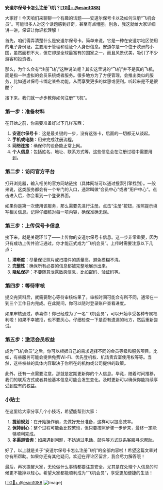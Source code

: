 **安道尔保号卡怎么注册飞机？[[TG💪+ @esim1088](https://t.me/s/esim1088)]**

大家好！今天咱们来聊聊一个有趣的话题——安道尔保号卡以及如何注册“飞机会员”。可能很多人对这个话题感到好奇，甚至有点懵圈。别急，我这就给大家详细讲一讲，保证让你轻松理解！

首先，咱们得弄清楚什么是安道尔保号卡。简单来说，它是一种在安道尔地区使用的电子身份证，主要用于管理和验证个人身份信息。安道尔是一个位于欧洲的小国，虽然面积不大，但它却是全球最富有的国家之一，而且风景优美，吸引了不少游客和投资者。

那么，为什么会有“注册飞机”这种说法呢？其实这里说的“飞机”并不是真的飞机，而是指一种虚拟的会员系统或者服务。很多地方为了方便管理，会推出类似的服务，比如通过保号卡绑定某些功能，从而享受更多的优惠或便利。听起来是不是很酷？

接下来，我们就一步步教你如何注册“飞机”。

### 第一步：准备材料

在开始之前，你需要准备好以下几样东西：
1. **安道尔保号卡**：这是最关键的一步，没有这张卡，后面的一切都无从谈起。
2. **手机或电脑**：用来完成注册流程。
3. **网络连接**：确保你的设备能正常上网。
4. **个人信息**：包括姓名、地址、联系方式等，这些信息会在注册过程中需要用到。

### 第二步：访问官方平台

打开浏览器，输入相关的官方网站链接（具体网址可以通过搜索引擎找到）。一般来说，这类服务都会有一个专门的入口，通常叫做“会员中心”或者“用户中心”。点击进入后，你会看到一个登录界面。

如果你是第一次使用该服务，那么需要先进行注册。点击“注册”按钮，按照提示填写相关信息。记得仔细核对每一项内容，确保准确无误。

### 第三步：上传保号卡信息

接下来，就是关键环节了——上传你的安道尔保号卡信息。这一步非常重要，因为只有成功上传并验证通过，你才能正式成为“飞机会员”。上传时需要注意以下几点：

1. **清晰度**：尽量保证照片或扫描件的质量高，避免模糊不清。
2. **完整性**：确保所有必要的信息都被完整地展示出来。
3. **隐私保护**：不要随意泄露敏感信息，比如密码、验证码等。

### 第四步：等待审核

提交完资料后，就需要耐心等待审核结果了。审核时间可能会有所不同，通常在一到三个工作日内完成。在此期间，你可以随时登录账户查看进度。

如果审核通过，恭喜你！你已经成为了一名“飞机会员”，可以开始享受各种专属福利啦！如果不幸被拒，也不要灰心，仔细检查一下是否有遗漏的地方，然后重新尝试。

### 第五步：激活会员权益

成为“飞机会员”之后，你可以根据自己的需求选择不同的会员等级和服务项目。比如，有些服务可能会提供免费Wi-Fi、优先登机权、机场贵宾室使用权等等。当然，这些权益的具体内容取决于你所在的机构或公司提供的政策。

此外，还有一点需要注意，那就是定期更新你的个人信息。毕竟，随着时间推移，我们的联系方式或者其他基本信息可能会发生变化。及时更新可以确保你能持续享受到应有的权益。

### 小贴士

在这里给大家分享几个小技巧，希望能帮到大家：

1. **提前规划**：在开始操作前，先做好充分准备，这样可以提高效率。
2. **保持耐心**：整个过程可能会比较繁琐，但只要按照步骤一步步来，最终一定能够顺利完成。
3. **多渠道咨询**：如果遇到问题，不妨通过电话、邮件等方式联系客服寻求帮助。

好了，以上就是关于“安道尔保号卡怎么注册飞机”的全部内容啦！希望这篇文章对你有所帮助。如果你还有其他疑问，欢迎在评论区留言，我会尽力解答哦！

最后，再次提醒大家，无论做什么事情都要注意安全，尤其是在处理个人信息的时候更不能掉以轻心。希望大家都能顺利成为“飞机会员”，享受更加便捷的生活！

[[TG💪+ @esim1088](https://t.me/s/esim1088) ![Image](https://i.postimg.cc/4NQfJmqS/Snipaste-2025-05-13-00-14-12.png)]